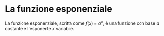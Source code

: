 # La funzione esponenziale

La funzione esponenziale, scritta come $f(x) = a^x$, è una funzione con base $a$
costante e l'esponente $x$ variabile.
